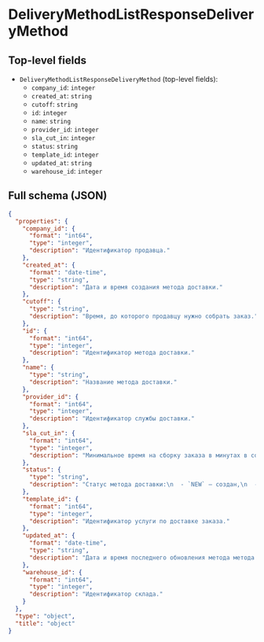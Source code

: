 # DeliveryMethodListResponseDeliveryMethod

## Top-level fields
- `DeliveryMethodListResponseDeliveryMethod` (top-level fields):
  - `company_id`: `integer`
  - `created_at`: `string`
  - `cutoff`: `string`
  - `id`: `integer`
  - `name`: `string`
  - `provider_id`: `integer`
  - `sla_cut_in`: `integer`
  - `status`: `string`
  - `template_id`: `integer`
  - `updated_at`: `string`
  - `warehouse_id`: `integer`

## Full schema (JSON)
```json
{
  "properties": {
    "company_id": {
      "format": "int64",
      "type": "integer",
      "description": "Идентификатор продавца."
    },
    "created_at": {
      "format": "date-time",
      "type": "string",
      "description": "Дата и время создания метода доставки."
    },
    "cutoff": {
      "type": "string",
      "description": "Время, до которого продавцу нужно собрать заказ."
    },
    "id": {
      "format": "int64",
      "type": "integer",
      "description": "Идентификатор метода доставки."
    },
    "name": {
      "type": "string",
      "description": "Название метода доставки."
    },
    "provider_id": {
      "format": "int64",
      "type": "integer",
      "description": "Идентификатор службы доставки."
    },
    "sla_cut_in": {
      "format": "int64",
      "type": "integer",
      "description": "Минимальное время на сборку заказа в минутах в соответствии с настройками склада."
    },
    "status": {
      "type": "string",
      "description": "Статус метода доставки:\n  - `NEW` — создан,\n  - `EDITED` — редактируется,\n  - `ACTIVE` — активный,\n  - `DISABLED` — неактивный.\n"
    },
    "template_id": {
      "format": "int64",
      "type": "integer",
      "description": "Идентификатор услуги по доставке заказа."
    },
    "updated_at": {
      "format": "date-time",
      "type": "string",
      "description": "Дата и время последнего обновления метода метода доставки."
    },
    "warehouse_id": {
      "format": "int64",
      "type": "integer",
      "description": "Идентификатор склада."
    }
  },
  "type": "object",
  "title": "object"
}
```

